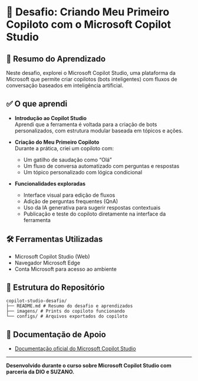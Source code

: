 # 🚀 Desafio: Criando Meu Primeiro Copiloto com o Microsoft Copilot Studio

## 📌 Resumo do Aprendizado

Neste desafio, explorei o Microsoft Copilot Studio, uma plataforma da Microsoft que permite criar copilotos (bots inteligentes) com fluxos de conversação baseados em inteligência artificial.

## ✅ O que aprendi

- **Introdução ao Copilot Studio**  
  Aprendi que a ferramenta é voltada para a criação de bots personalizados, com estrutura modular baseada em tópicos e ações.

- **Criação do Meu Primeiro Copiloto**  
  Durante a prática, criei um copiloto com:
  - Um gatilho de saudação como “Olá”
  - Um fluxo de conversa automatizado com perguntas e respostas
  - Um tópico personalizado com lógica condicional

- **Funcionalidades exploradas**
  - Interface visual para edição de fluxos
  - Adição de perguntas frequentes (QnA)
  - Uso da IA generativa para sugerir respostas contextuais
  - Publicação e teste do copiloto diretamente na interface da ferramenta

## 🛠️ Ferramentas Utilizadas

- Microsoft Copilot Studio (Web)
- Navegador Microsoft Edge
- Conta Microsoft para acesso ao ambiente

## 📂 Estrutura do Repositório

```
copilot-studio-desafio/
├── README.md # Resumo do desafio e aprendizados
├── imagens/ # Prints do copiloto funcionando
└── configs/ # Arquivos exportados do copiloto 
```


## 🔗 Documentação de Apoio

- [Documentação oficial do Microsoft Copilot Studio](https://learn.microsoft.com/pt-br/microsoft-copilot-studio/)

---

**Desenvolvido durante o curso sobre Microsoft Copilot Studio com parceria da DIO e SUZANO.**

